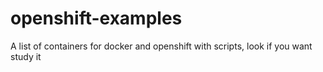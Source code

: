 # openshift-examples
A list of containers for docker and openshift with scripts, look if you want study it
